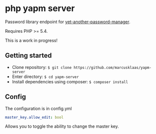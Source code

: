 php yapm server
===============

Password library endpoint for [yet-another-password-manager](https://github.com/marcusklaas/yet-another-password-manager).

Requires PHP >= 5.4.

This is a work in progress!

Getting started
---------------

- Clone repository: `$ git clone https://github.com/marcusklaas/yapm-server`
- Enter directory: `$ cd yapm-server`
- Install dependencies using composer: `$ composer install`

Config
------

The configuration is in config.yml

```yaml
master_key.allow_edit: bool
```
Allows you to toggle the ability to change the master key.
